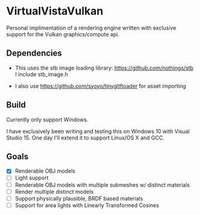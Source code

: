 
VirtualVistaVulkan
==================

Personal implimentation of a rendering engine written with exclusive support for the Vulkan graphics/compute api. 

Dependencies
------------

* This uses the stb image loading library: https://github.com/nothings/stb
I include stb_image.h

* I also use https://github.com/syoyo/tinygltfloader
for asset importing

Build
-----

Currently only support Windows.

I have exclusively been writing and testing this on Windows 10 with Visual Studio 15. One day I'll extend it to support Linux/OS X and GCC.

Goals
-----

- [x] Renderable OBJ models
- [ ] Light support
- [ ] Renderable OBJ models with multiple submeshes w/ distinct materials
- [ ] Render multiple distinct models
- [ ] Support physically plausible, BRDF based materials
- [ ] Support for area lights with Linearly Transformed Cosines

